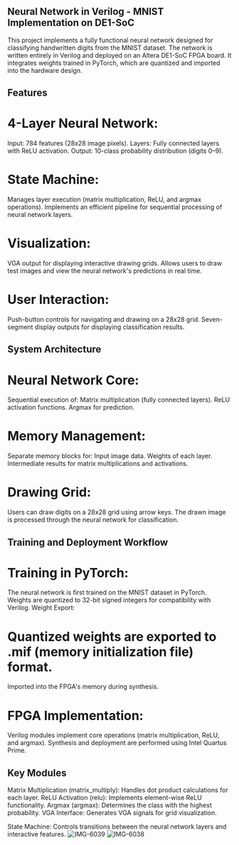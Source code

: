 ## Neural Network in Verilog - MNIST Implementation on DE1-SoC
This project implements a fully functional neural network designed for classifying handwritten digits from the MNIST dataset. The network is written entirely in Verilog and deployed on an Altera DE1-SoC FPGA board. It integrates weights trained in PyTorch, which are quantized and imported into the hardware design.


## Features
# 4-Layer Neural Network:
Input: 784 features (28x28 image pixels).
Layers: Fully connected layers with ReLU activation.
Output: 10-class probability distribution (digits 0–9).

# State Machine:
Manages layer execution (matrix multiplication, ReLU, and argmax operations).
Implements an efficient pipeline for sequential processing of neural network layers.

# Visualization:
VGA output for displaying interactive drawing grids.
Allows users to draw test images and view the neural network's predictions in real time.

# User Interaction:
Push-button controls for navigating and drawing on a 28x28 grid.
Seven-segment display outputs for displaying classification results.



## System Architecture
# Neural Network Core:
Sequential execution of:
Matrix multiplication (fully connected layers).
ReLU activation functions.
Argmax for prediction.

# Memory Management:
Separate memory blocks for:
Input image data.
Weights of each layer.
Intermediate results for matrix multiplications and activations.

# Drawing Grid:
Users can draw digits on a 28x28 grid using arrow keys.
The drawn image is processed through the neural network for classification.


## Training and Deployment Workflow
# Training in PyTorch:
The neural network is first trained on the MNIST dataset in PyTorch.
Weights are quantized to 32-bit signed integers for compatibility with Verilog.
Weight Export:

# Quantized weights are exported to .mif (memory initialization file) format.
Imported into the FPGA's memory during synthesis.

# FPGA Implementation:
Verilog modules implement core operations (matrix multiplication, ReLU, and argmax).
Synthesis and deployment are performed using Intel Quartus Prime.


## Key Modules
Matrix Multiplication (matrix_multiply): Handles dot product calculations for each layer.
ReLU Activation (relu): Implements element-wise ReLU functionality.
Argmax (argmax): Determines the class with the highest probability.
VGA Interface: Generates VGA signals for grid visualization.

State Machine: Controls transitions between the neural network layers and interactive features.
![IMG-6039](https://github.com/user-attachments/assets/9da3ab0f-c722-4ceb-b870-c960879fdbf6)
![IMG-6038](https://github.com/user-attachments/assets/e5169470-aa72-4396-aa2e-7fa947112d5d)

